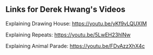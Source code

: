 ## Links for Derek Hwang's Videos

Explaining Drawing House: https://youtu.be/yKf9vLQUXIM

Explaining Repeats: https://youtu.be/5LwEH23hlNw

Explaining Animal Parade: https://youtu.be/FDvAzzXhX4c
